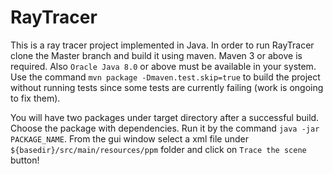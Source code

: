 RayTracer
=========

This is a ray tracer project implemented in Java.
In order to run RayTracer clone the Master branch and build it using maven.
Maven 3 or above is required. Also `Oracle Java 8.0` or above must be available in your system.
Use the command `mvn package -Dmaven.test.skip=true` to build the project without running 
tests since some tests are currently failing (work is ongoing to fix them).

You will have two packages under target directory after a successful build.
Choose the package with dependencies.
Run it by the command `java -jar PACKAGE_NAME`.
From the gui window select a xml file under `${basedir}/src/main/resources/ppm` 
folder and click on `Trace the scene` button!

